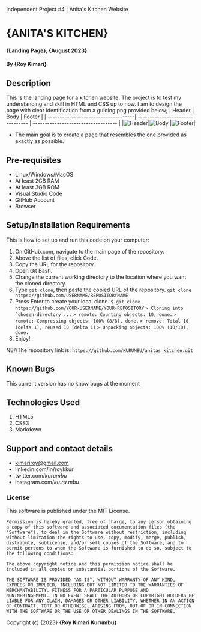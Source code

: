 Independent Project #4 |
 Anita's Kitchen Website


# {ANITA'S KITCHEN}
#### {Landing Page}, {August 2023}
#### By **{Roy Kimari}**
## Description
This is the landing page for a kitchen website. The project is to test my understanding and skill in HTML and CSS up to now. I am to design the page with clear identification from a guiding png provided below;
| Header | Body | Footer |
| ------------------------------------| -------------------------------- | ----------------------------------- |
|![Header](src/Screenshots/header.png)|![Body](src/Screenshots/body.png) |![Footer](src/Screenshots/footer.png)|

* The main goal is to create a page that resembles the one provided as exactly as possible.

## Pre-requisites
- Linux/Windows/MacOS
- At least 2GB RAM
- At least 3GB ROM
- Visual Studio Code
- GitHub Account
- Browser
## Setup/Installation Requirements
This is how to set up and run this code on your computer:

1. On GitHub.com, navigate to the main page of the repository.
2. Above the list of files, click  Code.
3. Copy the URL for the repository.
4. Open Git Bash.
5. Change the current working directory to the location where you want the cloned directory.
6. Type ```git clone```, then paste the copied URL of the repository.
```git clone https://github.com/USERNAME/REPOSITORYNAME```
7. Press Enter to create your local clone.
```$ git clone https://github.com/YOUR-USERNAME/YOUR-REPOSITORY```
```> Cloning into `chosen-directory`...```
```> remote: Counting objects: 10, done.```
```> remote: Compressing objects: 100% (8/8), done.```
```> remove: Total 10 (delta 1), reused 10 (delta 1)```
```> Unpacking objects: 100% (10/10), done.```
8. Enjoy!

NB//The repository link is: 
```https://github.com/KURUMBU/anitas_kitchen.git```
## Known Bugs
This current version has no know bugs at the moment
## Technologies Used
<ol>
<li>HTML5</li>
<li>CSS3</li>
<li>Markdown</li>
</ol>

## Support and contact details

- kimariroy@gmail.com
- linkedin.com/in/roykkur
- twitter.com/_kurumbu_
- instagram.com/_ku.ru.mbu_

### License
This software is published under the MIT License.
```
Permission is hereby granted, free of charge, to any person obtaining
a copy of this software and associated documentation files (the
"Software"), to deal in the Software without restriction, including
without limitation the rights to use, copy, modify, merge, publish,
distribute, sublicense, and/or sell copies of the Software, and to
permit persons to whom the Software is furnished to do so, subject to
the following conditions:

The above copyright notice and this permission notice shall be
included in all copies or substantial portions of the Software.

THE SOFTWARE IS PROVIDED "AS IS", WITHOUT WARRANTY OF ANY KIND,
EXPRESS OR IMPLIED, INCLUDING BUT NOT LIMITED TO THE WARRANTIES OF
MERCHANTABILITY, FITNESS FOR A PARTICULAR PURPOSE AND
NONINFRINGEMENT. IN NO EVENT SHALL THE AUTHORS OR COPYRIGHT HOLDERS BE
LIABLE FOR ANY CLAIM, DAMAGES OR OTHER LIABILITY, WHETHER IN AN ACTION
OF CONTRACT, TORT OR OTHERWISE, ARISING FROM, OUT OF OR IN CONNECTION
WITH THE SOFTWARE OR THE USE OR OTHER DEALINGS IN THE SOFTWARE.
```


Copyright (c) {2023} **{Roy Kimari Kurumbu}**
